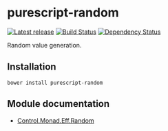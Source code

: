 # purescript-random

[![Latest release](http://img.shields.io/bower/v/purescript-random.svg)](https://github.com/purescript/purescript-random/releases)
[![Build Status](https://travis-ci.org/purescript/purescript-random.svg?branch=master)](https://travis-ci.org/purescript/purescript-random)
[![Dependency Status](https://www.versioneye.com/user/projects/55848c6736386100150003e4/badge.svg?style=flat)](https://www.versioneye.com/user/projects/55848c6736386100150003e4)

Random value generation.

## Installation

```
bower install purescript-random
```

## Module documentation

- [Control.Monad.Eff.Random](docs/Control/Monad/Eff/Random.md)
